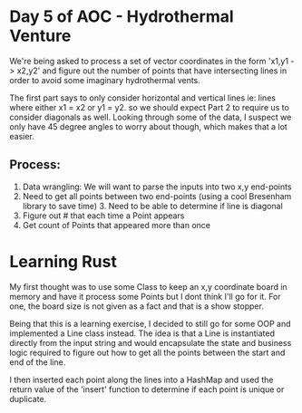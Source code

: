 # Day 5 of AOC - Hydrothermal Venture

We're being asked to process a set of vector coordinates in the form 'x1,y1 -> x2,y2' and figure out the number of points 
that have intersecting lines in order to avoid some imaginary hydrothermal vents.

The first part says to only consider horizontal and vertical lines ie: lines where either x1 = x2 or y1 = y2. so we should expect Part 2 to require us to consider diagonals as well. Looking through some of the data, I suspect we only have 45 degree angles to worry about though, which makes that a lot easier.


## Process:
1. Data wrangling: We will want to parse the inputs into two x,y end-points
2. Need to get all points between two end-points (using a cool Bresenham library to save time)
3. Need to be able to determine if line is diagonal 
4. Figure out # that each time a Point appears
5. Get count of Points that appeared more than once

# Learning Rust

My first thought was to use some Class to keep an x,y coordinate board in memory and have it process some Points but I dont think I'll go for it. For one, the board size is not given as a fact and that is a show stopper. 

Being that this is a learning exercise, I decided to still go for some OOP and implemented a Line class instead. The idea is that a Line is instantiated directly from the input string and would encapsulate the state and business logic required to figure out how to get all the points between the start and end of the line.

I then inserted each point along the lines into a HashMap and used the return value of the 'insert' function to determine if each point is unique or duplicate.